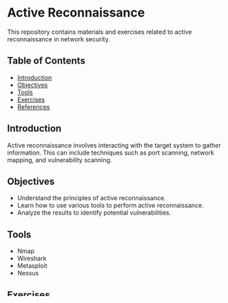 # Active Reconnaissance

This repository contains materials and exercises related to active reconnaissance in network security.

## Table of Contents

- [Introduction](#introduction)
- [Objectives](#objectives)
- [Tools](#tools)
- [Exercises](#exercises)
- [References](#references)

## Introduction

Active reconnaissance involves interacting with the target system to gather information. This can include techniques such as port scanning, network mapping, and vulnerability scanning.

## Objectives

- Understand the principles of active reconnaissance.
- Learn how to use various tools to perform active reconnaissance.
- Analyze the results to identify potential vulnerabilities.

## Tools

- Nmap
- Wireshark
- Metasploit
- Nessus

## Exercises

1. **Port Scanning with Nmap**
  - Perform a basic port scan on a target system.
  - Analyze the results to identify open ports and services.

2. **Network Mapping**
  - Use tools to map the network topology.
  - Identify key devices and their roles within the network.

3. **Vulnerability Scanning**
  - Conduct a vulnerability scan using Nessus.
  - Review the findings and prioritize vulnerabilities for remediation.

## References

- [Nmap Documentation](https://nmap.org/book/man.html)
- [Wireshark User Guide](https://www.wireshark.org/docs/wsug_html_chunked/)
- [Metasploit Unleashed](https://www.offensive-security.com/metasploit-unleashed/)
- [Nessus Essentials](https://www.tenable.com/products/nessus/nessus-essentials)
